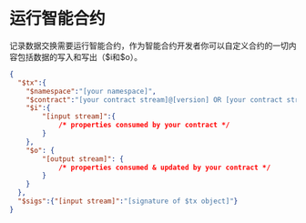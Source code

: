 # 运行智能合约

记录数据交换需要运行智能合约，作为智能合约开发者你可以自定义合约的一切内容包括数据的写入和写出（\$i和\$o）。

```json
{
  "$tx":{
    "$namespace":"[your namespace]",
    "$contract":"[your contract stream]@[version] OR [your contract stream]",
    "$i":{
        "[input stream]":{
            /* properties consumed by your contract */
        }
    },
    "$o": {
        "[output stream]": {
            /* properties consumed & updated by your contract */
        }
    }
  },
  "$sigs":{"[input stream]":"[signature of $tx object]"}
}
```
